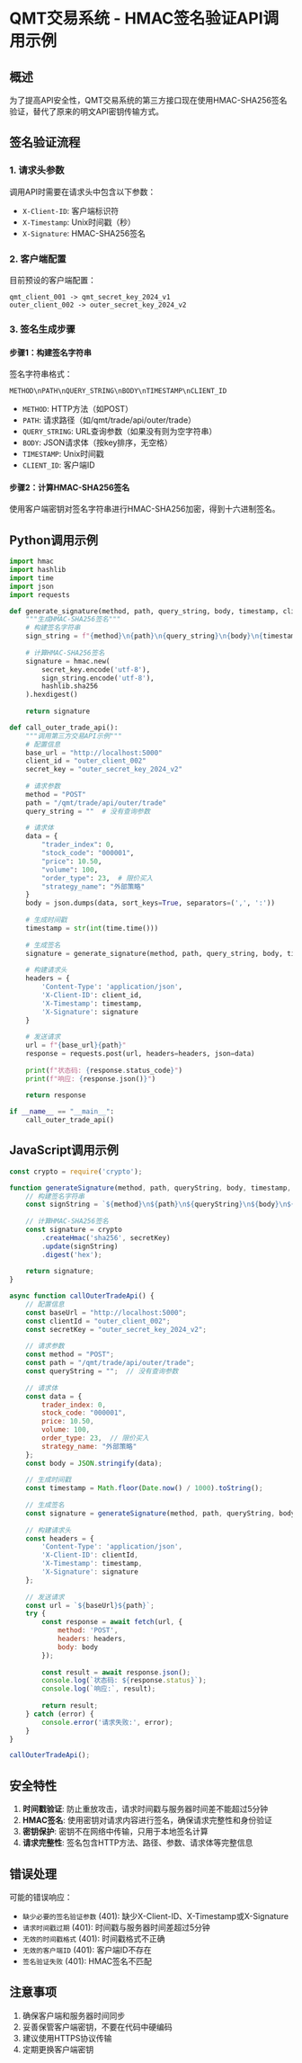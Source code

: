 # QMT交易系统 - HMAC签名验证API调用示例

## 概述

为了提高API安全性，QMT交易系统的第三方接口现在使用HMAC-SHA256签名验证，替代了原来的明文API密钥传输方式。

## 签名验证流程

### 1. 请求头参数

调用API时需要在请求头中包含以下参数：

- `X-Client-ID`: 客户端标识符
- `X-Timestamp`: Unix时间戳（秒）
- `X-Signature`: HMAC-SHA256签名

### 2. 客户端配置

目前预设的客户端配置：

```
qmt_client_001 -> qmt_secret_key_2024_v1
outer_client_002 -> outer_secret_key_2024_v2
```

### 3. 签名生成步骤

#### 步骤1：构建签名字符串

签名字符串格式：
```
METHOD\nPATH\nQUERY_STRING\nBODY\nTIMESTAMP\nCLIENT_ID
```

- `METHOD`: HTTP方法（如POST）
- `PATH`: 请求路径（如/qmt/trade/api/outer/trade）
- `QUERY_STRING`: URL查询参数（如果没有则为空字符串）
- `BODY`: JSON请求体（按key排序，无空格）
- `TIMESTAMP`: Unix时间戳
- `CLIENT_ID`: 客户端ID

#### 步骤2：计算HMAC-SHA256签名

使用客户端密钥对签名字符串进行HMAC-SHA256加密，得到十六进制签名。

## Python调用示例

```python
import hmac
import hashlib
import time
import json
import requests

def generate_signature(method, path, query_string, body, timestamp, client_id, secret_key):
    """生成HMAC-SHA256签名"""
    # 构建签名字符串
    sign_string = f"{method}\n{path}\n{query_string}\n{body}\n{timestamp}\n{client_id}"
    
    # 计算HMAC-SHA256签名
    signature = hmac.new(
        secret_key.encode('utf-8'),
        sign_string.encode('utf-8'),
        hashlib.sha256
    ).hexdigest()
    
    return signature

def call_outer_trade_api():
    """调用第三方交易API示例"""
    # 配置信息
    base_url = "http://localhost:5000"
    client_id = "outer_client_002"
    secret_key = "outer_secret_key_2024_v2"
    
    # 请求参数
    method = "POST"
    path = "/qmt/trade/api/outer/trade"
    query_string = ""  # 没有查询参数
    
    # 请求体
    data = {
        "trader_index": 0,
        "stock_code": "000001",
        "price": 10.50,
        "volume": 100,
        "order_type": 23,  # 限价买入
        "strategy_name": "外部策略"
    }
    body = json.dumps(data, sort_keys=True, separators=(',', ':'))
    
    # 生成时间戳
    timestamp = str(int(time.time()))
    
    # 生成签名
    signature = generate_signature(method, path, query_string, body, timestamp, client_id, secret_key)
    
    # 构建请求头
    headers = {
        'Content-Type': 'application/json',
        'X-Client-ID': client_id,
        'X-Timestamp': timestamp,
        'X-Signature': signature
    }
    
    # 发送请求
    url = f"{base_url}{path}"
    response = requests.post(url, headers=headers, json=data)
    
    print(f"状态码: {response.status_code}")
    print(f"响应: {response.json()}")
    
    return response

if __name__ == "__main__":
    call_outer_trade_api()
```

## JavaScript调用示例

```javascript
const crypto = require('crypto');

function generateSignature(method, path, queryString, body, timestamp, clientId, secretKey) {
    // 构建签名字符串
    const signString = `${method}\n${path}\n${queryString}\n${body}\n${timestamp}\n${clientId}`;
    
    // 计算HMAC-SHA256签名
    const signature = crypto
        .createHmac('sha256', secretKey)
        .update(signString)
        .digest('hex');
    
    return signature;
}

async function callOuterTradeApi() {
    // 配置信息
    const baseUrl = "http://localhost:5000";
    const clientId = "outer_client_002";
    const secretKey = "outer_secret_key_2024_v2";
    
    // 请求参数
    const method = "POST";
    const path = "/qmt/trade/api/outer/trade";
    const queryString = "";  // 没有查询参数
    
    // 请求体
    const data = {
        trader_index: 0,
        stock_code: "000001",
        price: 10.50,
        volume: 100,
        order_type: 23,  // 限价买入
        strategy_name: "外部策略"
    };
    const body = JSON.stringify(data);
    
    // 生成时间戳
    const timestamp = Math.floor(Date.now() / 1000).toString();
    
    // 生成签名
    const signature = generateSignature(method, path, queryString, body, timestamp, clientId, secretKey);
    
    // 构建请求头
    const headers = {
        'Content-Type': 'application/json',
        'X-Client-ID': clientId,
        'X-Timestamp': timestamp,
        'X-Signature': signature
    };
    
    // 发送请求
    const url = `${baseUrl}${path}`;
    try {
        const response = await fetch(url, {
            method: 'POST',
            headers: headers,
            body: body
        });
        
        const result = await response.json();
        console.log(`状态码: ${response.status}`);
        console.log(`响应:`, result);
        
        return result;
    } catch (error) {
        console.error('请求失败:', error);
    }
}

callOuterTradeApi();
```

## 安全特性

1. **时间戳验证**: 防止重放攻击，请求时间戳与服务器时间差不能超过5分钟
2. **HMAC签名**: 使用密钥对请求内容进行签名，确保请求完整性和身份验证
3. **密钥保护**: 密钥不在网络中传输，只用于本地签名计算
4. **请求完整性**: 签名包含HTTP方法、路径、参数、请求体等完整信息

## 错误处理

可能的错误响应：

- `缺少必要的签名验证参数` (401): 缺少X-Client-ID、X-Timestamp或X-Signature
- `请求时间戳过期` (401): 时间戳与服务器时间差超过5分钟
- `无效的时间戳格式` (401): 时间戳格式不正确
- `无效的客户端ID` (401): 客户端ID不存在
- `签名验证失败` (401): HMAC签名不匹配

## 注意事项

1. 确保客户端和服务器时间同步
2. 妥善保管客户端密钥，不要在代码中硬编码
3. 建议使用HTTPS协议传输
4. 定期更换客户端密钥